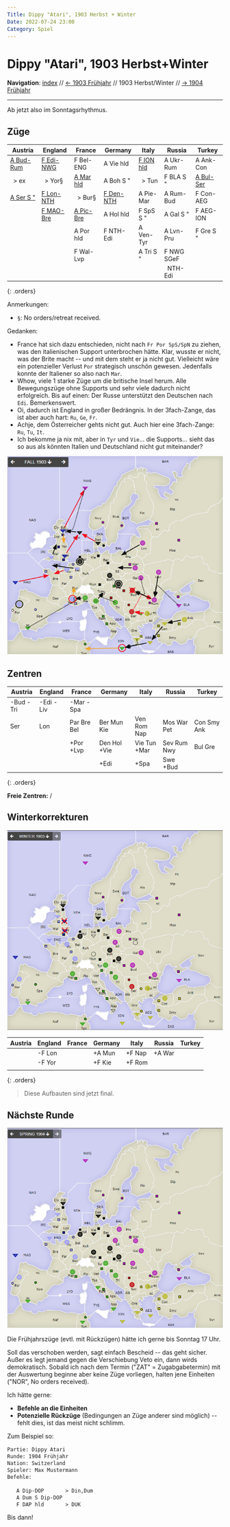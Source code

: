 ```yaml
---
Title: Dippy "Atari", 1903 Herbst + Winter
Date: 2022-07-24 23:00
Category: Spiel
---
```


# Dippy "Atari", 1903 Herbst+Winter

**Navigation**: [index](index.md) // [<- 1903 Frühjahr](dippy-a1903f.md) // 1903 Herbst/Winter //  [-> 1904 Frühjahr](dippy-a1904f.md) 

---

Ab jetzt also im Sonntagsrhythmus.

## Züge

| Austria          | England          | France            | Germany          | Italy            | Russia           | Turkey           |
|------------------|------------------|-------------------|------------------|------------------|------------------|------------------|
| <u>A Bud-Rum</u> | <u>F Edi-NWG</u> | F Bel-ENG         | A Vie hld        | <u>F ION hld</u> | A Ukr-Rum        | A Ank-Con        |
| &nbsp; > ex      | &nbsp; > Yor§    | <u>A Mar hld</u>  | A Boh S "        | &nbsp; > Tun     | F BLA S "        | <u>A Bul-Ser</u> |
| <u>A Ser S "</u> | <u>F Lon-NTH</u> | &nbsp; > Bur§     | <u>F Den-NTH</u> | A Pie-Mar        | A Rum-Bud        | F Con-AEG        |
|                  | <u>F MAO-Bre</u> | <u>A Pic-Bre</u>  | A Hol hld        | F SpS S "        | A Gal S "        | F AEG-ION        |
|                  |                  | A Por hld         | F NTH-Edi        | A Ven-Tyr        | A Lvn-Pru        | F Gre S "        |
|                  |                  | F Wal-Lvp         |                  | A Tri S "        | F NWG SGeF       |                  |
|                  |                  |                   |                  |                  | &nbsp; NTH-Edi   |                  |
{: .orders}

Anmerkungen: 

* `§`: No orders/retreat received.

Gedanken:
 * France hat sich dazu entschieden, nicht nach `Fr Por SpS/SpN` zu ziehen, was den
   italienischen Support unterbrochen hätte. Klar, wusste er nicht, was der Brite macht -- und mit dem steht er ja nicht gut.
   Vielleicht wäre ein potenzieller Verlust `Por` strategisch unschön gewesen. 
   Jedenfalls konnte der Italiener so also nach `Mar`.
 * Whow, viele 1 starke Züge um die britische Insel herum. Alle Bewegungszüge ohne Supports
   und sehr viele dadurch nicht erfolgreich. Bis auf einen: Der Russe unterstützt den
   Deutschen nach `Edi`. Bemerkenswert.
 * Oi, dadurch ist England in großer Bedrängnis. In der 3fach-Zange, das ist aber auch hart: `Ru`, `Ge`, `Fr`.
 * Achje, dem Österreicher gehts nicht gut. Auch hier eine 3fach-Zange: `Ru`, `Tu`, `It`.
 * Ich bekomme ja nix mit, aber in `Tyr` und `Vie`... die Supports... sieht das so
   aus als könnten Italien und Deutschland nicht gut miteinander?




![Züge](images/a1903h-1.png)


## Zentren

| Austria     | England     | France      | Germany     | Italy       | Russia      | Turkey      |
|-------------|-------------|-------------|-------------|-------------|-------------|-------------|
| -Bud -Tri   | -Edi -Liv   |-Mar -Spa    |             |             |             |             |
|  Ser        | Lon         | Par Bre Bel | Ber Mun Kie | Ven Rom Nap | Mos War Pet | Con Smy Ank |
|             |             | +Por +Lvp   | Den Hol +Vie| Vie Tun +Mar| Sev Rum Nwy | Bul Gre     |
|             |             |             | +Edi        | +Spa        | Swe +Bud    |             |
{: .orders}

**Freie Zentren:** 
/

## Winterkorrekturen

![Winterkorrekturen](images/a1903h-2.png)

| Austria     | England | France      | Germany     | Italy  | Russia      | Turkey      |
|-------------|---------|-------------|-------------|--------|-------------|-------------|
|             | -F Lon  |             | +A Mun      | +F Nap | +A War      |             |
|             | -F Yor  |             | +F Kie      | +F Rom |             |             |
|             |         |             |             |        |             |             |
{: .orders}

> Diese Aufbauten sind jetzt final.


## Nächste Runde

![Neue Situation](images/a1903h-3.png)

Die Frühjahrszüge (evtl. mit Rückzügen) hätte ich gerne bis Sonntag 17 Uhr.

Soll das verschoben werden, sagt einfach Bescheid -- das geht sicher.
Außer es legt jemand gegen die Verschiebung Veto ein, dann wirds demokratisch.
Sobald ich nach dem Termin ("ZAT" = Zugabgabetermin) mit der Auswertung
beginne aber keine Züge vorliegen, halten jene Einheiten ("NOR", No orders received).

Ich hätte gerne:

 * **Befehle an die Einheiten**
 * **Potenzielle Rückzüge** (Bedingungen an Züge anderer sind möglich) -- fehlt dies, ist das meist nicht schlimm.

<!--
 * **Winterauf- und Abbauten** (auch hier sind Bedingungen an die neue Situation möglich) -- fehlt dies, frage ich diesmal persönlich nach. 
-->

Zum Beispiel so:

    Partie: Dippy Atari
    Runde: 1904 Frühjahr
    Nation: Switzerland
    Spieler: Max Mustermann
    Befehle:

       A Dip-DOP       > Din,Dum
       A Dum S Dip-DOP
       F DAP hld       > DUK

Bis dann!
